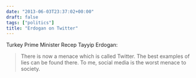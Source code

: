 ```yaml
---
date: "2013-06-03T23:37:02+00:00"
draft: false
tags: ["politics"]
title: "Erdogan on Twitter"
---
```

Turkey Prime Minister Recep Tayyip Erdogan:

>There is now a menace which is called Twitter. The best examples of lies can be found there. To me, social media is the worst menace to society.
